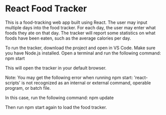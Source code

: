 # React Food Tracker

This is a food-tracking web app built using React. The user may input multiple days into the food tracker. For each day, the user may enter what foods they ate on that day. The tracker will report some statistics on what foods have been eaten, such as the average calories per day. 

To run the tracker, download the project and open in VS Code. Make sure you have Node.js installed. Open a terminal and run the following command:
npm start

This will open the tracker in your default browser.

Note: You may get the following error when running npm start:
  'react-scripts' is not recognized as an internal or external command, operable program, or batch file.
  
In this case, run the following command:
npm update

Then run npm start again to load the food tracker.
